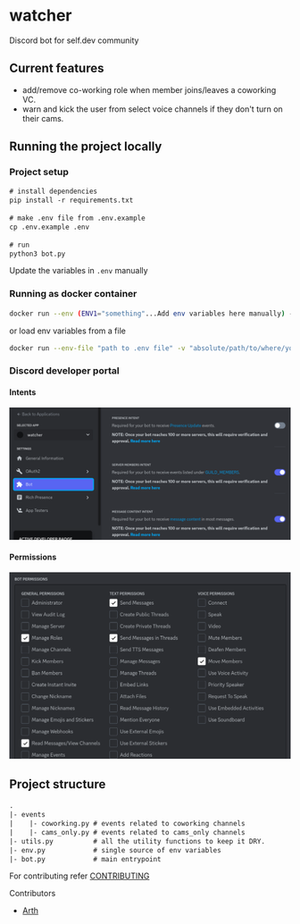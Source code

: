 # watcher

Discord bot for self.dev community

## Current features

- add/remove co-working role when member joins/leaves a coworking VC.
- warn and kick the user from select voice channels if they don't turn on their cams.

## Running the project locally

### Project setup

```
# install dependencies
pip install -r requirements.txt

# make .env file from .env.example
cp .env.example .env

# run
python3 bot.py
```

Update the variables in `.env` manually

### Running as docker container

```sh
docker run --env (ENV1="something"...Add env variables here manually) -v "absolute/path/to/where/you/want/to/store/logs:/app/data" probablyarth/selfdevs-watcher:1.0
```

or load env variables from a file

```sh
docker run --env-file "path to .env file" -v "absolute/path/to/where/you/want/to/store/logs:/app/data" probablyarth/selfdevs-watcher:1.0
```

### Discord developer portal

#### Intents

![SERVER MEMBERS INTENT, MESSAGE CONTENT INTENT](./.github/assets/intents.png)

#### Permissions

![Manage Roles, Read Message/View Channels, Send Messages, Send Messages In Threads, Move Members](./.github/assets/permissions.png)

## Project structure

```
.
|- events
|    |- coworking.py # events related to coworking channels
|    |- cams_only.py # events related to cams_only channels
|- utils.py          # all the utility functions to keep it DRY.
|- env.py            # single source of env variables
|- bot.py            # main entrypoint

```

For contributing refer [CONTRIBUTING](https://github.com/selfdevs/watcher/blob/v1/CONTRIBUTING.md)

Contributors

- [Arth](https://github.com/probablyArth)
